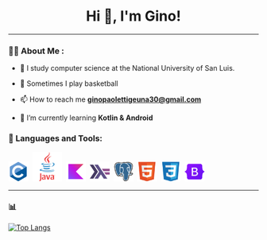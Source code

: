<div id="header" align="center">
    <h1 align="center">Hi 👋, I'm Gino!</h1>
</div>

---

### 👨‍💻 About Me :

- 📝 I study computer science at the National University of San Luis.

- 💬 Sometimes I play basketball

- 📫 How to reach me **ginopaolettigeuna30@gmail.com**

- 🌱 I’m currently learning **Kotlin & Android**



<div align="left">
    <h3>🔨 Languages and Tools:</h3>
    <div>
        <img src="https://github.com/devicons/devicon/blob/master/icons/c/c-original.svg" title="C" alt="C" width="40" 
        height="40"/>&nbsp;
        <img src="https://github.com/devicons/devicon/blob/master/icons/java/java-original-wordmark.svg" title="java" alt="java" width="60" height="60"/>&nbsp;
        <img src="https://github.com/devicons/devicon/blob/master/icons/kotlin/kotlin-original.svg" title="kotlin" alt="kotlin" width="40" height="40"/>&nbsp;
        <img src="https://github.com/devicons/devicon/blob/master/icons/haskell/haskell-original.svg" title="haskell" alt="haskell" width="40" height="40"/>&nbsp;
        <img src="https://github.com/devicons/devicon/blob/master/icons/postgresql/postgresql-original.svg" title="postgre" alt="postgre" width="40" height="40"/>&nbsp;
        <img src="https://github.com/devicons/devicon/blob/master/icons/html5/html5-original.svg" title="HTML5" alt="HTML" width="40" height="40"/>&nbsp;
        <img src="https://github.com/devicons/devicon/blob/master/icons/css3/css3-original.svg"  title="CSS3" alt="CSS" width="40" height="40"/>&nbsp;
        <img src="https://github.com/devicons/devicon/blob/master/icons/bootstrap/bootstrap-original.svg" title="Bootstrap" alt="Bootstrap" width="40" height="40"/>&nbsp;
      </div>
</div>

---

### 📊 
[![Top Langs](https://github-readme-stats.vercel.app/api/top-langs/?username=gipage&theme=tokyonight)](https://github.com/anuraghazra/github-readme-stats)
